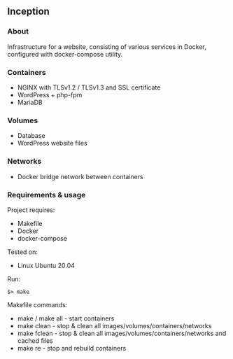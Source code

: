 ## Inception

### About

Infrastructure for a website, consisting of various services in Docker, configured with docker-compose utility.

### Containers

* NGINX with TLSv1.2 / TLSv1.3 and SSL certificate
* WordPress + php-fpm
* MariaDB

### Volumes

* Database
* WordPress website files

### Networks

* Docker bridge network between containers

### Requirements & usage
Project requires:
* Makefile
* Docker
* docker-compose

Tested on:
* Linux Ubuntu 20.04

Run:
```
$> make
```

Makefile commands:
* make / make all - start containers
* make clean - stop & clean all images/volumes/containers/networks
* make fclean - stop & clean all images/volumes/containers/networks and cached files
* make re - stop and rebuild containers
